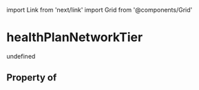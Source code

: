 import Link from 'next/link'
import Grid from '@components/Grid'

# healthPlanNetworkTier

undefined

## Property of



